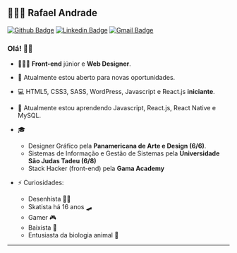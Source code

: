 ## 👨🏻‍💻 Rafael Andrade

[![Github Badge](https://img.shields.io/badge/-Github-000?style=flat-square&logo=Github&logoColor=white&link=https://github.com/andradexrafael)](https://github.com/andradexrafael)
[![Linkedin Badge](https://img.shields.io/badge/-LinkedIn-blue?style=flat-square&logo=Linkedin&logoColor=white&link=https://www.linkedin.com/in/andrade-s-rafael/)](https://www.linkedin.com/in/andrade-s-rafael/)
[![Gmail Badge](https://img.shields.io/badge/-Gmail-c14438?style=flat-square&logo=Gmail&logoColor=white&link=mailto:rafaelhsbandrade@gmail.com)](mailto:rafaelhsbandrade@gmail.com)

### Olá! 👋🏻

- 👨🏻‍💻 **Front-end** júnior e **Web Designer**.
- 🔭 Atualmente estou aberto para novas oportunidades.
- 💻 HTML5, CSS3, SASS, WordPress, Javascript e React.js **iniciante**.
- 🌱 Atualmente estou aprendendo Javascript, React.js, React Native e MySQL.
- 🎓 
  - Designer Gráfico pela **Panamericana de Arte e Design (6/6)**.
  - Sistemas de Informação e Gestão de Sistemas pela **Universidade São Judas Tadeu (6/8)**
  - Stack Hacker (front-end) pela **Gama Academy**  

- ⚡ Curiosidades: 
  - Desenhista 👨‍🎨 
  - Skatista há 16 anos 🛹
  - Gamer 🎮
  - Baixista 🎸
  - Entusiasta da biologia animal 🦏

---
